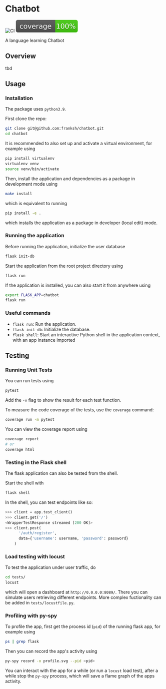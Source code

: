 # Chatbot

![CI](https://github.com/franksh/chatbot/actions/workflows/build.pipeline.yml/badge.svg)
![Coverage badge](tests/coverage-badge.svg)

A language learning Chatbot

## Overview

tbd

## Usage

### Installation

The package uses `python3.9`.

First clone the repo:

```bash
git clone git@github.com:franksh/chatbot.git
cd chatbot
```

It is recommended to also set up and activate a
virtual environment, for example using

```bash
pip install virtualenv
virtualenv venv
source venv/bin/activate
```

Then, install the application and dependencies as a package in development mode using

```bash
make install
```

which is equivalent to running

```bash
pip install -e .
```

which installs the application as a package in developer (local edit) mode.

### Running the application

Before running the application, initialize the user database

```bash
flask init-db
```

Start the application from the root project directory using

```bash
flask run
```

If the application is installed, you can also start
it from anywhere using

```bash
export FLASK_APP=chatbot
flask run
```

### Useful commands

- `flask run`: Run the application.
- `flask init-db`: Initialize the database.
- `flask shell`: Start an interactive Python shell in the application context, with an app instance imported

## Testing

### Running Unit Tests

You can run tests using

```bash
pytest
```

Add the `-v` flag to show the result for each test function.

To measure the code coverage of the tests, use the `coverage` command:

```bash
coverage run -m pytest
```

You can view the coverage report using

```bash
coverage report
# or
coverage html
```

### Testing in the Flask shell

The flask application can also be tested from the shell.

Start the shell with

```bash
flask shell
```

In the shell, you can test endpoints like so:

```python
>>> client = app.test_client()
>>> client.get('/')
<WrapperTestResponse streamed [200 OK]>
>>> client.post(
      '/auth/register',
      data={'username': username, 'password': password}
    )
```

### Load testing with locust

To test the application under user traffic, do

```bash
cd tests/
locust
```

which will open a dashboard at `http://0.0.0.0:8089/`. There you can simulate users retrieving different endpoints. More complex fuctionality can be added in `tests/locustfile.py`.

### Profiling with py-spy

To profile the app, first get the process id (`pid`) of the running flask app, for example using

```bash
ps | grep flask
```

Then you can record the app's activity using

```bash
py-spy record -o profile.svg --pid <pid>
```

You can interact with the app for a while (or run a `locust` load test), after a while stop the `py-spy` process, which will save a flame graph of the apps activity.
